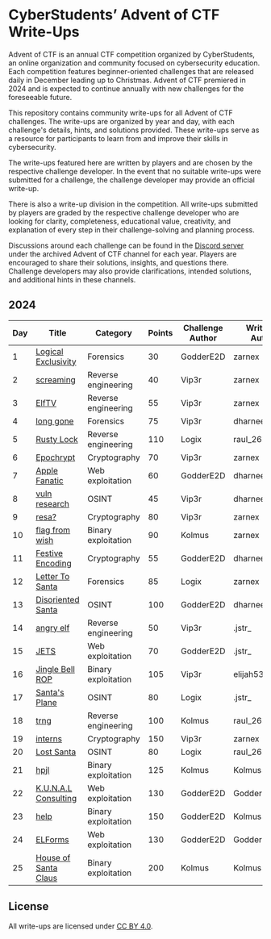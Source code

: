 # CyberStudents’ Advent of CTF Write-Ups

Advent of CTF is an annual CTF competition organized by CyberStudents, an online organization and community focused on
cybersecurity education. Each competition features beginner-oriented challenges that are released daily in December
leading up to Christmas. Advent of CTF premiered in 2024 and is expected to continue annually with new challenges for
the foreseeable future.

This repository contains community write-ups for all Advent of CTF challenges. The write-ups are organized by year and
day, with each challenge's details, hints, and solutions provided. These write-ups serve as a resource for participants
to learn from and improve their skills in cybersecurity.

The write-ups featured here are written by players and are chosen by the respective challenge developer. In the event
that no suitable write-ups were submitted for a challenge, the challenge developer may provide an official write-up.

There is also a write-up division in the competition. All write-ups submitted by players are graded by the respective
challenge developer who are looking for clarity, completeness, educational value, creativity, and explanation of every
step in their challenge-solving and planning process.

Discussions around each challenge can be found in the
[Discord server](https://discord.com/invite/cyberstudents-916144903686336513) under the archived Advent of CTF channel
for each year. Players are encouraged to share their solutions, insights, and questions there. Challenge developers may
also provide clarifications, intended solutions, and additional hints in these channels.

## 2024

| Day | Title                                                                             | Category            | Points | Challenge Author | Write-up Author |
| --- | --------------------------------------------------------------------------------- | ------------------- | ------ | ---------------- | --------------- |
| 1   | [Logical Exclusivity](/2024/Day%2001%20-%20Logical%20Exclusivity/README.md)       | Forensics           | 30     | GodderE2D        | zarnex          |
| 2   | [screaming](/2024/Day%2002%20-%20screaming/README.md)                             | Reverse engineering | 40     | Vip3r            | zarnex          |
| 3   | [ElfTV](/2024/Day%2003%20-%20ElfTV/README.md)                                     | Reverse engineering | 55     | Vip3r            | zarnex          |
| 4   | [long gone](/2024/Day%2004%20-%20long%20gone/README.md)                           | Forensics           | 75     | Vip3r            | dharneesh5555   |
| 5   | [Rusty Lock](/2024/Day%2005%20-%20Rusty%20Lock/README.md)                         | Reverse engineering | 110    | Logix            | raul_26         |
| 6   | [Epochrypt](/2024/Day%2006%20-%20Epochrypt/README.md)                             | Cryptography        | 70     | Vip3r            | zarnex          |
| 7   | [Apple Fanatic](/2024/Day%2007%20-%20Apple%20Fanatic/README.md)                   | Web exploitation    | 60     | GodderE2D        | dharneesh5555   |
| 8   | [vuln research](/2024/Day%2008%20-%20vuln%20research/README.md)                   | OSINT               | 45     | Vip3r            | dharneesh5555   |
| 9   | [resa?](/2024/Day%2009%20-%20resa/README.md)                                      | Cryptography        | 80     | Vip3r            | zarnex          |
| 10  | [flag from wish](/2024/Day%2010%20-%20flag%20from%20wish/README.md)               | Binary exploitation | 90     | Kolmus           | zarnex          |
| 11  | [Festive Encoding](/2024/Day%2011%20-%20Festive%20Encoding/README.md)             | Cryptography        | 55     | GodderE2D        | dharneesh5555   |
| 12  | [Letter To Santa](/2024/Day%2012%20-%20Letter%20To%20Santa/README.md)             | Forensics           | 85     | Logix            | zarnex          |
| 13  | [Disoriented Santa](/2024/Day%2013%20-%20Disoriented%20Santa/README.md)           | OSINT               | 100    | GodderE2D        | dharneesh5555   |
| 14  | [angry elf](/2024/Day%2014%20-%20angry%20elf/README.md)                           | Reverse engineering | 50     | Vip3r            | .jstr\_         |
| 15  | [JETS](/2024/Day%2015%20-%20JETS/README.md)                                       | Web exploitation    | 70     | GodderE2D        | .jstr\_         |
| 16  | [Jingle Bell ROP](/2024/Day%2016%20-%20Jingle%20Bell%20ROP/README.md)             | Binary exploitation | 105    | Vip3r            | elijah5399      |
| 17  | [Santa's Plane](/2024/Day%2017%20-%20Santa's%20Plane/README.md)                   | OSINT               | 80     | Logix            | .jstr\_         |
| 18  | [trng](/2024/Day%2018%20-%20trng/README.md)                                       | Reverse engineering | 100    | Kolmus           | raul_26         |
| 19  | [interns](/2024/Day%2019%20-%20interns/README.md)                                 | Cryptography        | 150    | Vip3r            | zarnex          |
| 20  | [Lost Santa](/2024/Day%2020%20-%20Lost%20Santa/README.md)                         | OSINT               | 80     | Logix            | raul_26         |
| 21  | [hpjl](/2024/Day%2021%20-%20hpjl/README.md)                                       | Binary exploitation | 125    | Kolmus           | Kolmus          |
| 22  | [K.U.N.A.L Consulting](/2024/Day%2022%20-%20K.U.N.A.L%20Consulting/README.md)     | Web exploitation    | 130    | GodderE2D        | GodderE2D       |
| 23  | [help](/2024/Day%2023%20-%20help/README.md)                                       | Binary exploitation | 150    | GodderE2D        | Kolmus          |
| 24  | [ELForms](/2024/Day%2024%20-%20ELForms/README.md)                                 | Web exploitation    | 130    | GodderE2D        | GodderE2D       |
| 25  | [House of Santa Claus](/2024/Day%2025%20-%20House%20of%20Santa%20Claus/README.md) | Binary exploitation | 200    | Kolmus           | Kolmus          |

## License

All write-ups are licensed under [CC BY 4.0](https://creativecommons.org/licenses/by/4.0/).

